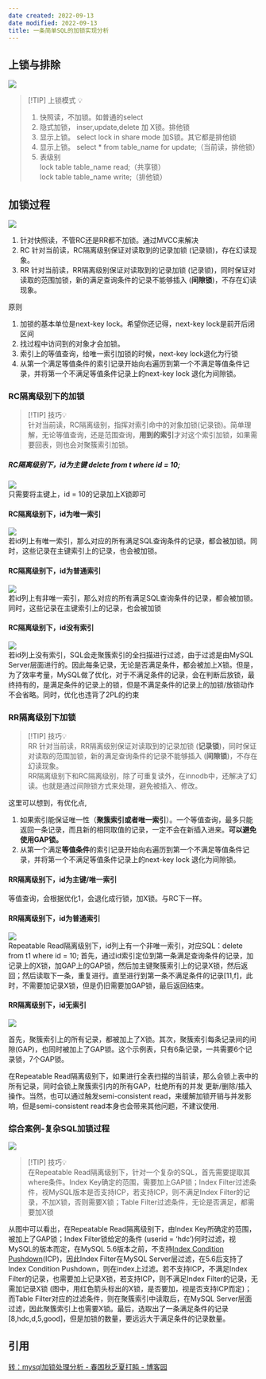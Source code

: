 ```yaml
---
date created: 2022-09-13
date modified: 2022-09-13
title: 一条简单SQL的加锁实现分析
---
```


## 上锁与排除

![](http://image.clickear.top/20220913170418.png)

> [!TIP] 上锁模式 💡
>  1. 快照读，不加锁。如普通的select
>  2. 隐式加锁， inser,update,delete 加 X锁。排他锁
>  3. 显示上锁。 select lock in share mode 加S锁。其它都是排他锁
>  4. 显示上锁。 select * from table_name for update;（当前读，排他锁）  
>  5. 表级别  
>   lock table table_name read;（共享锁）  
>   lock table table_name write;（排他锁）

## 加锁过程

![](http://image.clickear.top/20210528105909.png)

1. 针对快照读，不管RC还是RR都不加锁。通过MVCC来解决
2. RC 针对当前读，RC隔离级别保证对读取到的记录加锁 (记录锁)，存在幻读现象。
3. RR 针对当前读，RR隔离级别保证对读取到的记录加锁 (记录锁)，同时保证对读取的范围加锁，新的满足查询条件的记录不能够插入 (**间隙锁**)，不存在幻读现象。

原则

1. 加锁的基本单位是next-key lock。希望你还记得，next-key lock是前开后闭区间
2. 找过程中访问到的对象才会加锁。
3. 索引上的等值查询，给唯一索引加锁的时候，next-key lock退化为行锁
4. 从第一个满足等值条件的索引记录开始向右遍历到第一个不满足等值条件记录，并将第一个不满足等值条件记录上的next-key lock 退化为间隙锁。

### RC隔离级别下的加锁

> [!TIP] 技巧💡  
> 针对当前读，RC隔离级别，指挥对索引命中的对象加锁(记录锁)。简单理解，无论等值查询，还是范围查询，**用到的索引**才对这个索引加锁，如果需要回表，则也会对聚簇索引加锁。
>

##### RC隔离级别下，id为主键 delete from t where id = 10;

![](http://image.clickear.top/20210527213845.png)  
只需要将主键上，id = 10的记录加上X锁即可

#### RC隔离级别下，id为唯一索引

![](http://image.clickear.top/20210527214059.png)  
若id列上有唯一索引，那么对应的所有满足SQL查询条件的记录，都会被加锁。同时，这些记录在主键索引上的记录，也会被加锁。

#### RC隔离级别下，id为普通索引

![](http://image.clickear.top/20210527213349.png)  
若id列上有非唯一索引，那么对应的所有满足SQL查询条件的记录，都会被加锁。同时，这些记录在主键索引上的记录，也会被加锁

#### RC隔离级别下，id没有索引

![](http://image.clickear.top/20210527213530.png)  
若id列上没有索引，SQL会走聚簇索引的全扫描进行过滤，由于过滤是由MySQL Server层面进行的。因此每条记录，无论是否满足条件，都会被加上X锁。但是，为了效率考量，MySQL做了优化，对于不满足条件的记录，会在判断后放锁，最终持有的，是满足条件的记录上的锁，但是不满足条件的记录上的加锁/放锁动作不会省略。同时，优化也违背了2PL的约束

### RR隔离级别下加锁

> [!TIP] 技巧💡  
> RR 针对当前读，RR隔离级别保证对读取到的记录加锁 (**记录锁**)，同时保证对读取的范围加锁，新的满足查询条件的记录不能够插入 (**间隙锁**)，不存在幻读现象。  
> RR隔离级别下和RC隔离级别，除了可重复读外，在innodb中，还解决了幻读。也就是通过间隙锁方式来处理，避免被插入、修改。

这里可以想到，有优化点,

1. 如果索引能保证唯一性（**聚簇索引或者唯一索引**）。一个等值查询，最多只能返回一条记录，而且新的相同取值的记录，一定不会在新插入进来。**可以避免使用GAP锁。**
2. 从第一个满足**等值条件**的索引记录开始向右遍历到第一个不满足等值条件记录，并将第一个不满足等值条件记录上的next-key lock 退化为间隙锁。

#### RR隔离级别下，id为主键/唯一索引

等值查询，会根据优化1，会退化成行锁，加X锁。与RC下一样。

#### RR隔离级别下，id为普通索引

![](http://image.clickear.top/20210527214642.png)  
Repeatable Read隔离级别下，id列上有一个非唯一索引，对应SQL：delete from t1 where id = 10; 首先，通过id索引定位到第一条满足查询条件的记录，加记录上的X锁，加GAP上的GAP锁，然后加主键聚簇索引上的记录X锁，然后返回；然后读取下一条，重复进行。直至进行到第一条不满足条件的记录[11,f]，此时，不需要加记录X锁，但是仍旧需要加GAP锁，最后返回结束。

#### RR隔离级别下，id无索引

![](http://image.clickear.top/20210527215803.png)

首先，聚簇索引上的所有记录，都被加上了X锁。其次，聚簇索引每条记录间的间隙(GAP)，也同时被加上了GAP锁。这个示例表，只有6条记录，一共需要6个记录锁，7个GAP锁。

在Repeatable Read隔离级别下，如果进行全表扫描的当前读，那么会锁上表中的所有记录，同时会锁上聚簇索引内的所有GAP，杜绝所有的并发 更新/删除/插入 操作。当然，也可以通过触发semi-consistent read，来缓解加锁开销与并发影响，但是semi-consistent read本身也会带来其他问题，不建议使用.

### 综合案例-复杂SQL加锁过程

![](http://image.clickear.top/20210528103519.png)

> [!TIP] 技巧💡  
> 在Repeatable Read隔离级别下，针对一个复杂的SQL，首先需要提取其where条件。Index Key确定的范围，需要加上GAP锁；Index Filter过滤条件，视MySQL版本是否支持ICP，若支持ICP，则不满足Index Filter的记录，不加X锁，否则需要X锁；Table Filter过滤条件，无论是否满足，都需要加X锁

从图中可以看出，在Repeatable Read隔离级别下，由Index Key所确定的范围，被加上了GAP锁；Index Filter锁给定的条件 (userid = ‘hdc’)何时过滤，视MySQL的版本而定，在MySQL 5.6版本之前，不支持[Index Condition Pushdown](http://dev.mysql.com/doc/refman/5.6/en/index-condition-pushdown-optimization.html)(ICP)，因此Index Filter在MySQL Server层过滤，在5.6后支持了Index Condition Pushdown，则在index上过滤。若不支持ICP，不满足Index Filter的记录，也需要加上记录X锁，若支持ICP，则不满足Index Filter的记录，无需加记录X锁 (图中，用红色箭头标出的X锁，是否要加，视是否支持ICP而定)；而Table Filter对应的过滤条件，则在聚簇索引中读取后，在MySQL Server层面过滤，因此聚簇索引上也需要X锁。最后，选取出了一条满足条件的记录[8,hdc,d,5,good]，但是加锁的数量，要远远大于满足条件的记录数量。

## 引用

[转：mysql加锁处理分析 - 春困秋乏夏打盹 - 博客园](https://www.cnblogs.com/yhq1314/p/10694271.html)
